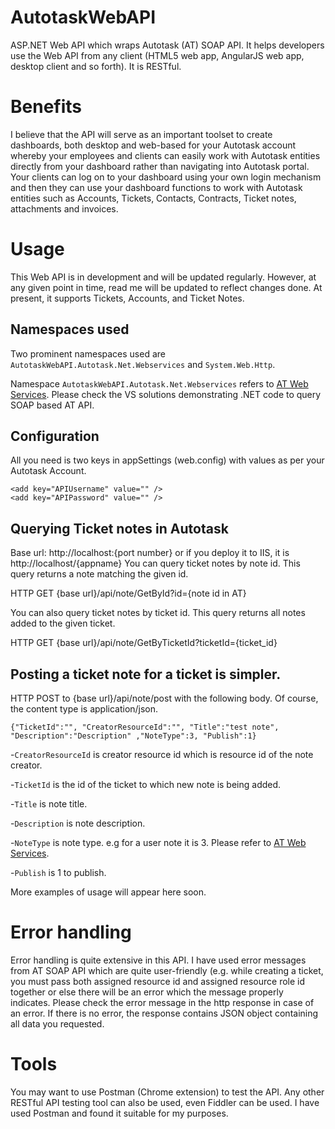 # AutotaskWebAPI
ASP.NET Web API which wraps Autotask (AT) SOAP API. It helps developers use the Web API from any client (HTML5 web app, AngularJS web app, desktop client and so forth). It is RESTful.

# Benefits
I believe that the API will serve as an important toolset to create dashboards, both desktop and web-based for your Autotask account whereby your employees and clients can easily work with Autotask entities directly from your dashboard rather than navigating into Autotask portal. 
Your clients can log on to your dashboard using your own login mechanism and then they can use your dashboard functions to work with Autotask entities such as Accounts, Tickets, Contacts, Contracts, Ticket notes, attachments and invoices.

# Usage
This Web API is in development and will be updated regularly. However, at any given point in time, read me will be updated to reflect changes done. At present, it supports Tickets, Accounts, and Ticket Notes.

## Namespaces used
Two prominent namespaces used are `AutotaskWebAPI.Autotask.Net.Webservices` and `System.Web.Http`.

Namespace `AutotaskWebAPI.Autotask.Net.Webservices` refers to [AT Web Services](https://www.autotask.net/help/Content/AdminSetup/2ExtensionsIntegrations/APIs/WebServicesAPI.htm). Please check the VS solutions demonstrating .NET code to query SOAP based AT API.

## Configuration
All you need is two keys in appSettings (web.config) with values as per your Autotask Account.

```
<add key="APIUsername" value="" />
<add key="APIPassword" value="" />
```

## Querying Ticket notes in Autotask

Base url: http://localhost:{port number} or if you deploy it to IIS, it is http://localhost/{appname}
You can query ticket notes by note id. This query returns a note matching the given id.

HTTP GET {base url}/api/note/GetById?id={note id in AT}

You can also query ticket notes by ticket id. This query returns all notes added to the given ticket.

HTTP GET {base url}/api/note/GetByTicketId?ticketId={ticket_id}

## Posting a ticket note for a ticket is simpler.

HTTP POST to {base url}/api/note/post with the following body. Of course, the content type is application/json.

```
{"TicketId":"", "CreatorResourceId":"", "Title":"test note", "Description":"Description" ,"NoteType":3, "Publish":1}
```

-`CreatorResourceId` is creator resource id which is resource id of the note creator.

-`TicketId` is the id of the ticket to which new note is being added.

-`Title` is note title.

-`Description` is note description.

-`NoteType` is note type. e.g for a user note it is 3. Please refer to [AT Web Services](https://www.autotask.net/help/Content/AdminSetup/2ExtensionsIntegrations/APIs/WebServicesAPI.htm).

-`Publish` is 1 to publish.


More examples of usage will appear here soon.

# Error handling
Error handling is quite extensive in this API. I have used error messages from AT SOAP API which are quite user-friendly (e.g. while creating a ticket, you must pass both assigned resource id and assigned resource role id together or else there will be an error which the message properly indicates. Please check the error message in the http response in case of an error. If there is no error, the response contains JSON object containing all data you requested.

# Tools
You may want to use Postman (Chrome extension) to test the API. Any other RESTful API testing tool can also be used, even Fiddler can be used. I have used Postman and found it suitable for my purposes.
